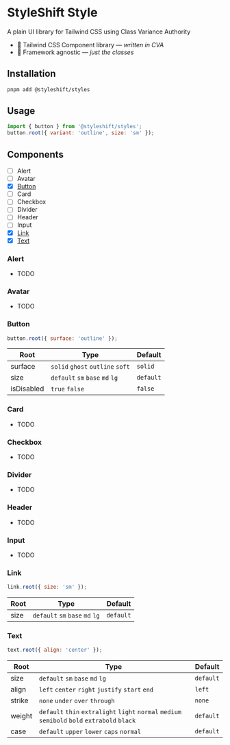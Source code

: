 # StyleShift Style

A plain UI library for Tailwind CSS using Class Variance Authority

- 🎨 Tailwind CSS Component library — _written in CVA_
- 🎯 Framework agnostic — _just the classes_

## Installation

```bash
pnpm add @styleshift/styles
```

## Usage

```js
import { button } from '@styleshift/styles';
button.root({ variant: 'outline', size: 'sm' });
```

## Components

- [ ] Alert
- [ ] Avatar
- [x] [Button](#button)
- [ ] Card
- [ ] Checkbox
- [ ] Divider
- [ ] Header
- [ ] Input
- [x] [Link](#link)
- [x] [Text](#text)

### Alert

- TODO

### Avatar

- TODO

### Button

```js
button.root({ surface: 'outline' });
```

| Root       | Type                             | Default   |
| ---------- | -------------------------------- | --------- |
| surface    | `solid` `ghost` `outline` `soft` | `solid`   |
| size       | `default` `sm` `base` `md` `lg`  | `default` |
| isDisabled | `true` `false`                   | `false`   |

### Card

- TODO

### Checkbox

- TODO

### Divider

- TODO

### Header

- TODO

### Input

- TODO

### Link

```js
link.root({ size: 'sm' });
```

| Root | Type                            | Default   |
| ---- | ------------------------------- | --------- |
| size | `default` `sm` `base` `md` `lg` | `default` |

### Text

```js
text.root({ align: 'center' });
```

| Root   | Type                                                                                          | Default   |
| ------ | --------------------------------------------------------------------------------------------- | --------- |
| size   | `default` `sm` `base` `md` `lg`                                                               | `default` |
| align  | `left` `center` `right` `justify` `start` `end`                                               | `left`    |
| strike | `none` `under` `over` `through`                                                               | `none`    |
| weight | `default` `thin` `extralight` `light` `normal` `medium` `semibold` `bold` `extrabold` `black` | `default` |
| case   | `default` `upper` `lower` `caps` `normal`                                                     | `default` |
